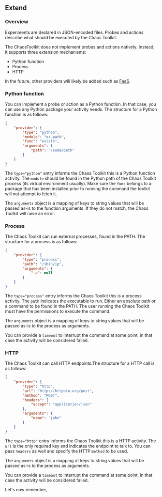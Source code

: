 ## Extend

### Overview

Experiments are declared in JSON-encoded files. Probes and actions describe
what should be executed by the Chaos Toolkit.

The ChaosToolkit does not implement probes and actions natively. Instead,
it supports three extension mechanisms:

* Python function
* Process
* HTTP

In the future, other providers will likely be added such as [FaaS][faas].

[faas]:https://en.wikipedia.org/wiki/Function_as_a_service

### Python function

You can implement a probe or action as a Python function. In that case, you
can use any Python package your activity needs. The structure for a Python
function is as follows:

```json
{
    "provider": {
        "type": "python",
        "module": "os.path",
        "func": "exists",
        "arguments": {
            "path": "/some/path"
        }
    }
}
```

The `type="python"` entry informs the Chaos Toolkit this is a Python function
activity. The `module` should be found in the Python path of the Chaos Toolkit
process (its virtual environment usually). Make sure the `func` belongs to
a package that has been installed prior to running the command the toolkit will
not attempt to fetch it.

The `arguments` object is a mapping of keys to string values that will be 
passed as-is to the function arguments. If they do not match, the Chaos Toolkit
will raise an error.

### Process

The Chaos Toolkit can run external processes, found in the PATH. The structure
for a process is as follows:

```json
{
    "provider": {
        "type": "process",
        "path": "/sbin/ip",
        "arguments": {
            "-a": null
        }
    }
}
```

The `type="process"` entry informs the Chaos Toolkit this is a process activity.
The `path` indicates the executable to run. Either an absolute path or a command
to be found in the PATH. The user running the Chaos Toolkit must have the 
permissions to execute the command.

The `arguments` object is a mapping of keys to string values that will be 
passed as-is to the process as arguments.

You can provide a `timeout` to interrupt the command at some point, in that case
the activity will be considered failed.

### HTTP

The Chaos Toolkit can call HTTP endpoints.The structure for a HTTP call is as
follows:

```json
{
    "provider": {
        "type": "http",
        "url": "http://httpbin.org/post",
        "method": "POST",
        "headers": {
            "accept": "application/json"
        },
        "arguments": {
            "name": "john" 
        }
    }
}
```

The `type="http"` entry informs the Chaos Toolkit this is a HTTP activity.
The `url` is the only required key and indicates the endpoint to talk to. You
can pass `headers` as well and specify the HTTP `method` to be used.

The `arguments` object is a mapping of keys to string values that will be 
passed as-is to the process as arguments.

You can provide a `timeout` to interrupt the command at some point, in that case
the activity will be considered failed.

Let's now remember, 